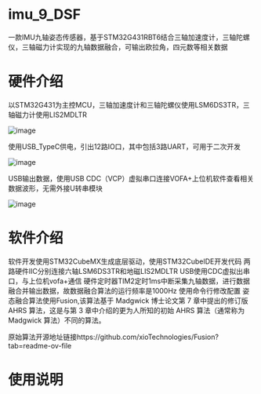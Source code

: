 # imu_9_DSF
  一款IMU九轴姿态传感器，基于STM32G431RBT6结合三轴加速度计，三轴陀螺仪，三轴磁力计实现的九轴数据融合，可输出欧拉角，四元数等相关数据

# 硬件介绍 

以STM32G431为主控MCU，三轴加速度计和三轴陀螺仪使用LSM6DS3TR，三轴磁力计使用LIS2MDLTR

![image](https://github.com/EggplantPotatoes/imu_9_DSF/assets/50572578/39094977-7f73-438c-897c-242705e7231c)        

使用USB_TypeC供电，引出12路IO口，其中包括3路UART，可用于二次开发

![image](https://github.com/EggplantPotatoes/imu_9_DSF/assets/50572578/ad68d0ac-a39e-4054-aff9-eaf613fa6b94)

USB输出数据，使用USB CDC（VCP）虚拟串口连接VOFA+上位机软件查看相关数据波形，无需外接U转串模块

![image](https://github.com/EggplantPotatoes/imu_9_DSF/assets/50572578/bcfadb9a-b447-4928-8106-482de14f5186)


# 软件介绍

  软件开发使用STM32CubeMX生成底层驱动，使用STM32CubeIDE开发代码
  两路硬件IIC分别连接六轴LSM6DS3TR和地磁LIS2MDLTR
  USB使用CDC虚拟出串口，与上位机vofa+通信
  硬件定时器TIM2定时1ms中断采集九轴数据，进行数据融合并输出数据，故数据融合算法的运行频率是1000Hz
  使用命令行修改配置
  姿态融合算法使用Fusion,该算法基于 Madgwick 博士论文第 7 章中提出的修订版 AHRS 算法，这是与第 3 章中介绍的更为人所知的初始 AHRS 算法（通常称为 Madgwick 算法）不同的算法。
  
  原始算法开源地址链接https://github.com/xioTechnologies/Fusion?tab=readme-ov-file
  

# 使用说明

